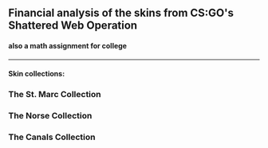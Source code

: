 ## Financial analysis of the skins from CS:GO's Shattered Web Operation
#### also a math assignment for college

----------

#### Skin collections:

### The St. Marc Collection

### The Norse Collection

### The Canals Collection
